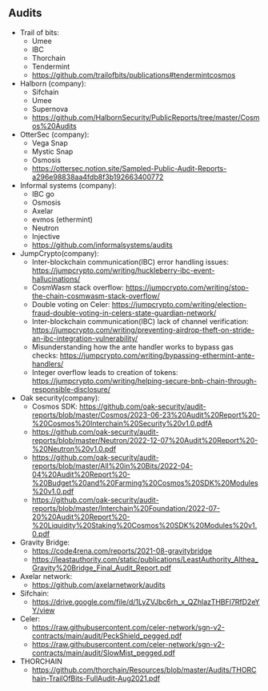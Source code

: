 ## Audits
- Trail of bits: 
    - Umee
    - IBC
    - Thorchain 
    - Tendermint
    - https://github.com/trailofbits/publications#tendermintcosmos
- Halborn (company):
    - Sifchain
    - Umee 
    - Supernova
    - https://github.com/HalbornSecurity/PublicReports/tree/master/Cosmos%20Audits
- OtterSec (company): 
    - Vega Snap
    - Mystic Snap
    - Osmosis 
    - https://ottersec.notion.site/Sampled-Public-Audit-Reports-a296e98838aa4fdb8f3b192663400772
- Informal systems (company): 
    - IBC go 
    - Osmosis
    - Axelar 
    - evmos (ethermint) 
    - Neutron
    - Injective
    - https://github.com/informalsystems/audits
- JumpCrypto(company): 
    - Inter-blockchain communication(IBC) error handling issues: https://jumpcrypto.com/writing/huckleberry-ibc-event-hallucinations/
    - CosmWasm stack overflow: https://jumpcrypto.com/writing/stop-the-chain-cosmwasm-stack-overflow/
    - Double voting on Celer: https://jumpcrypto.com/writing/election-fraud-double-voting-in-celers-state-guardian-network/
    - Inter-blockchain communication(IBC) lack of channel verification: https://jumpcrypto.com/writing/preventing-airdrop-theft-on-stride-an-ibc-integration-vulnerability/
    - Misunderstanding how the ante handler works to bypass gas checks: https://jumpcrypto.com/writing/bypassing-ethermint-ante-handlers/
    - Integer overflow leads to creation of tokens: https://jumpcrypto.com/writing/helping-secure-bnb-chain-through-responsible-disclosure/
- Oak security(company): 
    - Cosmos SDK: https://github.com/oak-security/audit-reports/blob/master/Cosmos/2023-06-23%20Audit%20Report%20-%20Cosmos%20Interchain%20Security%20v1.0.pdfA
    - https://github.com/oak-security/audit-reports/blob/master/Neutron/2022-12-07%20Audit%20Report%20-%20Neutron%20v1.0.pdf
    - https://github.com/oak-security/audit-reports/blob/master/All%20in%20Bits/2022-04-04%20Audit%20Report%20-%20Budget%20and%20Farming%20Cosmos%20SDK%20Modules%20v1.0.pdf
    - https://github.com/oak-security/audit-reports/blob/master/Interchain%20Foundation/2022-07-20%20Audit%20Report%20-%20Liquidity%20Staking%20Cosmos%20SDK%20Modules%20v1.0.pdf
- Gravity Bridge:
    - https://code4rena.com/reports/2021-08-gravitybridge
    - https://leastauthority.com/static/publications/LeastAuthority_Althea_Gravity%20Bridge_Final_Audit_Report.pdf
- Axelar network: 
    - https://github.com/axelarnetwork/audits
- Sifchain:
    - https://drive.google.com/file/d/1LyZVJbc6rh_x_QZhlazTHBFl7RfD2eYY/view
- Celer: 
    - https://raw.githubusercontent.com/celer-network/sgn-v2-contracts/main/audit/PeckShield_pegged.pdf
    - https://raw.githubusercontent.com/celer-network/sgn-v2-contracts/main/audit/SlowMist_pegged.pdf
- THORCHAIN
    - https://github.com/thorchain/Resources/blob/master/Audits/THORChain-TrailOfBits-FullAudit-Aug2021.pdf
